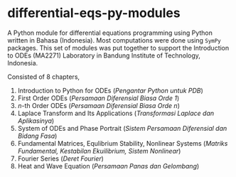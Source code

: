 # differential-eqs-py-modules

A Python module for differential equations programming using Python written in Bahasa (Indonesia). Most computations were done using `SymPy` packages. This set of modules was put together to support the Introduction to ODEs (MA2271) Laboratory in Bandung Institute of Technology, Indonesia.

Consisted of 8 chapters, 
1. Introduction to Python for ODEs (*Pengantar Python untuk PDB*)
2. First Order ODEs (*Persamaan Diferensial Biasa Orde 1*)
3. $n$-th Order ODEs (*Persamaan Diferensial Biasa Orde* $n$)
4. Laplace Transform and Its Applications (*Transformasi Laplace dan Aplikasinya*)
5. System of ODEs and Phase Portrait (*Sistem Persamaan Diferensial dan Bidang Fasa*)
6. Fundamental Matrices, Equlibrium Stability, Nonlinear Systems (*Matriks Fundamental, Kestabilan Ekuilibrium, Sistem Nonlinear*)
7. Fourier Series (*Deret Fourier*)
8. Heat and Wave Equation (*Persamaan Panas dan Gelombang*)
